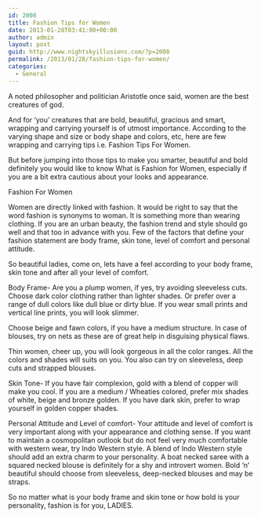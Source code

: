 ```yaml
---
id: 2008
title: Fashion Tips for Women
date: 2013-01-28T03:41:00+00:00
author: admin
layout: post
guid: http://www.nightskyillusions.com/?p=2008
permalink: /2013/01/28/fashion-tips-for-women/
categories:
  - General
---
```

A noted philosopher and politician Aristotle once said, women are the best creatures of god.

And for ‘you’ creatures that are bold, beautiful, gracious and smart, wrapping and carrying yourself is of utmost importance. According to the varying shape and size or body shape and colors, etc, here are few wrapping and carrying tips i.e. Fashion Tips For Women.

But before jumping into those tips to make you smarter, beautiful and bold definitely you would like to know What is Fashion for Women, especially if you are a bit extra cautious about your looks and appearance.

Fashion For Women

Women are directly linked with fashion. It would be right to say that the word fashion is synonyms to woman. It is something more than wearing clothing. If you are an urban beauty, the fashion trend and style should go well and that too in advance with you. Few of the factors that define your fashion statement are body frame, skin tone, level of comfort and personal attitude.

So beautiful ladies, come on, lets have a feel according to your body frame, skin tone and after all your level of comfort.

Body Frame- Are you a plump women, if yes, try avoiding sleeveless cuts. Choose dark color clothing rather than lighter shades. Or prefer over a range of dull colors like dull blue or dirty blue. If you wear small prints and vertical line prints, you will look slimmer.

Choose beige and fawn colors, if you have a medium structure. In case of blouses, try on nets as these are of great help in disguising physical flaws.

Thin women, cheer up, you will look gorgeous in all the color ranges. All the colors and shades will suits on you. You also can try on sleeveless, deep cuts and strapped blouses.

Skin Tone- If you have fair complexion, gold with a blend of copper will make you cool. If you are a medium / Wheaties colored, prefer mix shades of white, beige and bronze golden. If you have dark skin, prefer to wrap yourself in golden copper shades.

Personal Attitude and Level of comfort- Your attitude and level of comfort is very important along with your appearance and clothing sense. If you want to maintain a cosmopolitan outlook but do not feel very much comfortable with western wear, try Indo Western style. A blend of Indo Western style should add an extra charm to your personality. A boat necked saree with a squared necked blouse is definitely for a shy and introvert women. Bold ‘n’ beautiful should choose from sleeveless, deep-necked blouses and may be straps.

So no matter what is your body frame and skin tone or how bold is your personality, fashion is for you, LADIES.